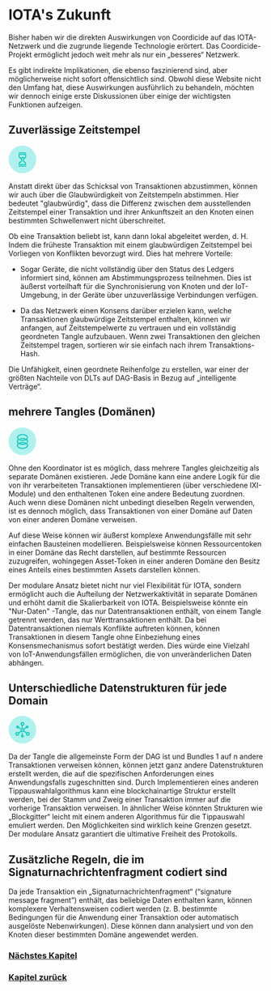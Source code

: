# IOTA's Zukunft

Bisher haben wir die direkten Auswirkungen von Coordicide auf das IOTA-Netzwerk und die zugrunde liegende Technologie erörtert. Das Coordicide-Projekt ermöglicht jedoch weit mehr als nur ein „besseres“ Netzwerk.

Es gibt indirekte Implikationen, die ebenso faszinierend sind, aber möglicherweise nicht sofort offensichtlich sind. Obwohl diese Website nicht den Umfang hat, diese Auswirkungen ausführlich zu behandeln, möchten wir dennoch einige erste Diskussionen über einige der wichtigsten Funktionen aufzeigen.

## Zuverlässige Zeitstempel
![05_future1](https://github.com/einfachiota/coordicide/raw/master/assets/05_future1.png)

Anstatt direkt über das Schicksal von Transaktionen abzustimmen, können wir auch über die Glaubwürdigkeit von Zeitstempeln abstimmen. Hier bedeutet "glaubwürdig", dass die Differenz zwischen dem ausstellenden Zeitstempel einer Transaktion und ihrer Ankunftszeit an den Knoten einen bestimmten Schwellenwert nicht überschreitet.

Ob eine Transaktion beliebt ist, kann dann lokal abgeleitet werden, d. H. Indem die früheste Transaktion mit einem glaubwürdigen Zeitstempel bei Vorliegen von Konflikten bevorzugt wird. Dies hat mehrere Vorteile:

- Sogar Geräte, die nicht vollständig über den Status des Ledgers informiert sind, können am Abstimmungsprozess teilnehmen. Dies ist äußerst vorteilhaft für die Synchronisierung von Knoten und der IoT-Umgebung, in der Geräte über unzuverlässige Verbindungen verfügen.

- Da das Netzwerk einen Konsens darüber erzielen kann, welche Transaktionen glaubwürdige Zeitstempel enthalten, können wir anfangen, auf Zeitstempelwerte zu vertrauen und ein vollständig geordneten Tangle aufzubauen. Wenn zwei Transaktionen den gleichen Zeitstempel tragen, sortieren wir sie einfach nach ihrem Transaktions-Hash.

Die Unfähigkeit, einen geordnete Reihenfolge zu erstellen, war einer der größten Nachteile von DLTs auf DAG-Basis in Bezug auf „intelligente Verträge“.

## mehrere Tangles (Domänen)
![05_future2](https://github.com/einfachiota/coordicide/raw/master/assets/05_future2.png)

Ohne den Koordinator ist es möglich, dass mehrere Tangles gleichzeitig als separate Domänen existieren. Jede Domäne kann eine andere Logik für die von ihr verarbeiteten Transaktionen implementieren (über verschiedene IXI-Module) und den enthaltenen Token eine andere Bedeutung zuordnen. Auch wenn diese Domänen nicht unbedingt dieselben Regeln verwenden, ist es dennoch möglich, dass Transaktionen von einer Domäne auf Daten von einer anderen Domäne verweisen.

Auf diese Weise können wir äußerst komplexe Anwendungsfälle mit sehr einfachen Bausteinen modellieren. Beispielsweise können Ressourcentoken in einer Domäne das Recht darstellen, auf bestimmte Ressourcen zuzugreifen, wohingegen Asset-Token in einer anderen Domäne den Besitz eines Anteils eines bestimmten Assets darstellen können.

Der modulare Ansatz bietet nicht nur viel Flexibilität für IOTA, sondern ermöglicht auch die Aufteilung der Netzwerkaktivität in separate Domänen und erhöht damit die Skalierbarkeit von IOTA. Beispielsweise könnte ein "Nur-Daten" -Tangle, das nur Datentransaktionen enthält, von einem Tangle getrennt werden, das nur Werttransaktionen enthält. Da bei Datentransaktionen niemals Konflikte auftreten können, können Transaktionen in diesem Tangle ohne Einbeziehung eines Konsensmechanismus sofort bestätigt werden. Dies würde eine Vielzahl von IoT-Anwendungsfällen ermöglichen, die von unveränderlichen Daten abhängen.

## Unterschiedliche Datenstrukturen für jede Domain
![05_future3](https://github.com/einfachiota/coordicide/raw/master/assets/05_future3.png)

Da der Tangle die allgemeinste Form der DAG ist und Bundles 1 auf n andere Transaktionen verweisen können, können jetzt ganz andere Datenstrukturen erstellt werden, die auf die spezifischen Anforderungen eines Anwendungsfalls zugeschnitten sind. Durch Implementieren eines anderen Tippauswahlalgorithmus kann eine blockchainartige Struktur erstellt werden, bei der Stamm und Zweig einer Transaktion immer auf die vorherige Transaktion verweisen. In ähnlicher Weise könnten Strukturen wie „Blockgitter“ leicht mit einem anderen Algorithmus für die Tippauswahl emuliert werden. Den Möglichkeiten sind wirklich keine Grenzen gesetzt. Der modulare Ansatz garantiert die ultimative Freiheit des Protokolls.

## Zusätzliche Regeln, die im Signaturnachrichtenfragment codiert sind

Da jede Transaktion ein „Signaturnachrichtenfragment“ (“signature message fragment”) enthält, das beliebige Daten enthalten kann, können komplexere Verhaltensweisen codiert werden (z. B. bestimmte Bedingungen für die Anwendung einer Transaktion oder automatisch ausgelöste Nebenwirkungen). Diese können dann analysiert und von den Knoten dieser bestimmten Domäne angewendet werden.

### [Nächstes Kapitel](./06_zusammenfassung.md)
### [Kapitel zurück](./04_module_5_3.md)


